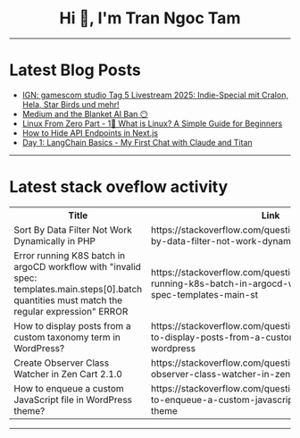 <h1 align="center">Hi 👋, I'm Tran Ngoc Tam</h1>

---

# Latest Blog Posts 
<!-- BLOG-POST-LIST:START -->
- [IGN: gamescom studio Tag 5 Livestream 2025: Indie-Special mit Cralon, Hela, Star Birds und mehr!](https://dev.to/gg_news/ign-gamescom-studio-tag-5-livestream-2025-indie-special-mit-cralon-hela-star-birds-und-mehr-36kn)
- [Medium and the Blanket AI Ban 😶](https://dev.to/anchildress1/medium-and-the-blanket-ai-ban-2cni)
- [Linux From Zero Part - 1🐧 What is Linux? A Simple Guide for Beginners](https://dev.to/trixsec/linux-from-zero-part-1-what-is-linux-a-simple-guide-for-beginners-3afd)
- [How to Hide API Endpoints in Next.js](https://dev.to/bdhamithkumara/how-to-hide-api-endpoints-in-nextjs-4iij)
- [Day 1: LangChain Basics - My First Chat with Claude and Titan](https://dev.to/aws-builders/day-1-langchain-basics-my-first-chat-with-claude-and-titan-3h1f)
<!-- BLOG-POST-LIST:END -->

---

# Latest stack oveflow activity
<table>
  <tr><th>Title</th><th>Link</th></tr>
  <!-- STACKOVERFLOW:START --><tr><td>Sort By Data Filter Not Work Dynamically in PHP</td><td>https://stackoverflow.com/questions/79744720/sort-by-data-filter-not-work-dynamically-in-php</td></tr><tr><td>Error running K8S batch in argoCD workflow with &quot;invalid spec: templates.main.steps[0].batch quantities must match the regular expression&quot; ERROR</td><td>https://stackoverflow.com/questions/79744679/error-running-k8s-batch-in-argocd-workflow-with-invalid-spec-templates-main-st</td></tr><tr><td>How to display posts from a custom taxonomy term in WordPress?</td><td>https://stackoverflow.com/questions/79744444/how-to-display-posts-from-a-custom-taxonomy-term-in-wordpress</td></tr><tr><td>Create Observer Class Watcher in Zen Cart 2.1.0</td><td>https://stackoverflow.com/questions/79744422/create-observer-class-watcher-in-zen-cart-2-1-0</td></tr><tr><td>How to enqueue a custom JavaScript file in WordPress theme?</td><td>https://stackoverflow.com/questions/79744308/how-to-enqueue-a-custom-javascript-file-in-wordpress-theme</td></tr><!-- STACKOVERFLOW:END -->
</table>

---


